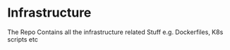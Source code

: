 # Infrastructure
The Repo Contains all the infrastructure related Stuff e.g. Dockerfiles, K8s scripts etc
